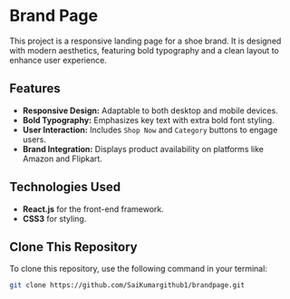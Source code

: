 # Brand Page

This project is a responsive landing page for a shoe brand. It is designed with modern aesthetics, featuring bold typography and a clean layout to enhance user experience.

## Features
- **Responsive Design:** Adaptable to both desktop and mobile devices.
- **Bold Typography:** Emphasizes key text with extra bold font styling.
- **User Interaction:** Includes `Shop Now` and `Category` buttons to engage users.
- **Brand Integration:** Displays product availability on platforms like Amazon and Flipkart.

## Technologies Used
- **React.js** for the front-end framework.
- **CSS3** for styling.

## Clone This Repository

To clone this repository, use the following command in your terminal:

```bash
git clone https://github.com/SaiKumargithub1/brandpage.git
